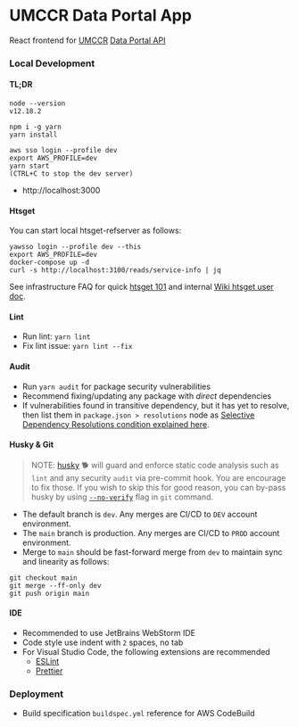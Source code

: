 # UMCCR Data Portal App

React frontend for [UMCCR](https://umccr.org) [Data Portal API](https://github.com/umccr/data-portal-apis)

### Local Development

#### TL;DR
```
node --version
v12.18.2

npm i -g yarn
yarn install

aws sso login --profile dev
export AWS_PROFILE=dev
yarn start
(CTRL+C to stop the dev server)
```

- http://localhost:3000

#### Htsget

You can start local htsget-refserver as follows:

```
yawsso login --profile dev --this
export AWS_PROFILE=dev
docker-compose up -d
curl -s http://localhost:3100/reads/service-info | jq
```

See infrastructure FAQ for quick [htsget 101](https://github.com/umccr/infrastructure/tree/master/cdk/apps/htsget#faq) and internal [Wiki htsget user doc](https://github.com/umccr/wiki/tree/master/bioinformatics/htsget).

#### Lint

- Run lint: `yarn lint`
- Fix lint issue: `yarn lint --fix`

#### Audit

- Run `yarn audit` for package security vulnerabilities
- Recommend fixing/updating any package with _direct_ dependencies
- If vulnerabilities found in transitive dependency, but it has yet to resolve, then list them in `package.json > resolutions` node as [Selective Dependency Resolutions condition explained here](https://classic.yarnpkg.com/en/docs/selective-version-resolutions/).

#### Husky & Git

> NOTE: [husky](.huskyrc.json) 🐕 will guard and enforce static code analysis such as `lint` and any security `audit` via pre-commit hook. You are encourage to fix those. If you wish to skip this for good reason, you can by-pass husky by using [`--no-verify`](https://github.com/typicode/husky/issues/124) flag in `git` command.

- The default branch is `dev`. Any merges are CI/CD to `DEV` account environment.
- The `main` branch is production. Any merges are CI/CD to `PROD` account environment.
- Merge to `main` should be fast-forward merge from `dev` to maintain sync and linearity as follows:
```
git checkout main
git merge --ff-only dev
git push origin main
```

#### IDE

- Recommended to use JetBrains WebStorm IDE
- Code style use indent with `2` spaces, no tab 
- For Visual Studio Code, the following extensions are recommended
    - [ESLint](https://marketplace.visualstudio.com/items?itemName=dbaeumer.vscode-eslint)
    - [Prettier](https://marketplace.visualstudio.com/items?itemName=esbenp.prettier-vscode)

### Deployment

- Build specification `buildspec.yml` reference for AWS CodeBuild
